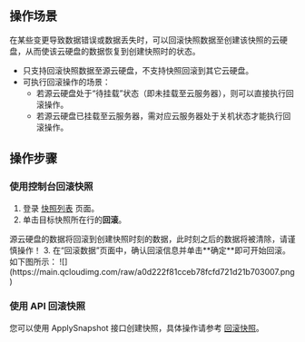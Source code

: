 ## 操作场景
在某些变更导致数据错误或数据丢失时，可以回滚快照数据至创建该快照的云硬盘，从而使该云硬盘的数据恢复到创建快照时的状态。
- 只支持回滚快照数据至源云硬盘，不支持快照回滚到其它云硬盘。
- 可执行回滚操作的场景：
  - 若源云硬盘处于“待挂载”状态（即未挂载至云服务器），则可以直接执行回滚操作。
  - 若源云硬盘已挂载至云服务器，需对应云服务器处于关机状态才能执行回滚操作。

## 操作步骤
### 使用控制台回滚快照
1. 登录 [快照列表](https://console.cloud.tencent.com/cvm/snapshot) 页面。
2. 单击目标快照所在行的**回滚**。
<dx-alert infotype="notice" title="">
源云硬盘的数据将回滚到创建快照时刻的数据，此时刻之后的数据将被清除，请谨慎操作！
</dx-alert>
3. 在“回滚数据”页面中，确认回滚信息并单击**确定**即可开始回滚。如下图所示：
![](https://main.qcloudimg.com/raw/a0d222f81cceb78fcfd721d21b703007.png)
 
### 使用 API 回滚快照
您可以使用 ApplySnapshot 接口创建快照，具体操作请参考 [回滚快照](https://intl.cloud.tencent.com/document/product/362/15643)。
